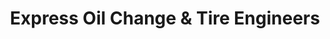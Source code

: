---
title: "Express Oil Change & Tire Engineers"
url: /cleveland/express-oil-change-und-tire-engineers/
shop: Reifen
---